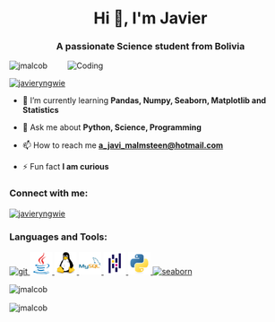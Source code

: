 <h1 align="center">Hi 👋, I'm Javier</h1>
<h3 align="center">A passionate Science student from Bolivia</h3>
<img align="right" alt="Coding" width="400" src="https://64.media.tumblr.com/6c2369e78e5e4ead95088067cef46e0a/tumblr_inline_oxpqd0eum21tzhl5u_540.gif">

<p align="left"> <img src="https://komarev.com/ghpvc/?username=jmalcob&label=Profile%20views&color=0e75b6&style=flat" alt="jmalcob" /> </p>

<p align="left"> <a href="https://twitter.com/javieryngwie" target="blank"><img src="https://img.shields.io/twitter/follow/javieryngwie?logo=twitter&style=for-the-badge" alt="javieryngwie" /></a> </p>

- 🌱 I’m currently learning **Pandas, Numpy, Seaborn, Matplotlib and Statistics**

- 💬 Ask me about **Python, Science, Programming**

- 📫 How to reach me **a_javi_malmsteen@hotmail.com**

- ⚡ Fun fact **I am curious**

<h3 align="left">Connect with me:</h3>
<p align="left">
<a href="https://twitter.com/javieryngwie" target="blank"><img align="center" src="https://raw.githubusercontent.com/rahuldkjain/github-profile-readme-generator/master/src/images/icons/Social/twitter.svg" alt="javieryngwie" height="30" width="40" /></a>
</p>

<h3 align="left">Languages and Tools:</h3>
<p align="left"> <a href="https://git-scm.com/" target="_blank" rel="noreferrer"> <img src="https://www.vectorlogo.zone/logos/git-scm/git-scm-icon.svg" alt="git" width="40" height="40"/> </a> <a href="https://www.java.com" target="_blank" rel="noreferrer"> <img src="https://raw.githubusercontent.com/devicons/devicon/master/icons/java/java-original.svg" alt="java" width="40" height="40"/> </a> <a href="https://www.linux.org/" target="_blank" rel="noreferrer"> <img src="https://raw.githubusercontent.com/devicons/devicon/master/icons/linux/linux-original.svg" alt="linux" width="40" height="40"/> </a> <a href="https://www.mysql.com/" target="_blank" rel="noreferrer"> <img src="https://raw.githubusercontent.com/devicons/devicon/master/icons/mysql/mysql-original-wordmark.svg" alt="mysql" width="40" height="40"/> </a> <a href="https://pandas.pydata.org/" target="_blank" rel="noreferrer"> <img src="https://raw.githubusercontent.com/devicons/devicon/2ae2a900d2f041da66e950e4d48052658d850630/icons/pandas/pandas-original.svg" alt="pandas" width="40" height="40"/> </a> <a href="https://www.python.org" target="_blank" rel="noreferrer"> <img src="https://raw.githubusercontent.com/devicons/devicon/master/icons/python/python-original.svg" alt="python" width="40" height="40"/> </a> <a href="https://seaborn.pydata.org/" target="_blank" rel="noreferrer"> <img src="https://seaborn.pydata.org/_images/logo-mark-lightbg.svg" alt="seaborn" width="40" height="40"/> </a> </p>

<p><img align="center" src="https://github-readme-stats.vercel.app/api/top-langs?username=jmalcob&show_icons=true&locale=en&layout=compact" alt="jmalcob" /></p>

<p><img align="center" src="https://github-readme-streak-stats.herokuapp.com/?user=jmalcob&" alt="jmalcob" /></p>
